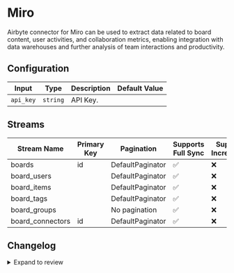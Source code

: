 # Miro

Airbyte connector for Miro can be used to extract data related to board content, user activities, and collaboration metrics, enabling integration with data warehouses and further analysis of team interactions and productivity.

## Configuration

| Input | Type | Description | Default Value |
|-------|------|-------------|---------------|
| `api_key` | `string` | API Key.  |  |

## Streams
| Stream Name | Primary Key | Pagination | Supports Full Sync | Supports Incremental |
|-------------|-------------|------------|---------------------|----------------------|
| boards | id | DefaultPaginator | ✅ |  ❌  |
| board_users |  | DefaultPaginator | ✅ |  ❌  |
| board_items |  | DefaultPaginator | ✅ |  ❌  |
| board_tags |  | DefaultPaginator | ✅ |  ❌  |
| board_groups |  | No pagination | ✅ |  ❌  |
| board_connectors | id | DefaultPaginator | ✅ |  ❌  |

## Changelog

<details>
  <summary>Expand to review</summary>

| Version          | Date              | Pull Request | Subject        |
|------------------|-------------------|--------------|----------------|
| 0.0.12 | 2025-02-08 | [53306](https://github.com/airbytehq/airbyte/pull/53306) | Update dependencies |
| 0.0.11 | 2025-02-01 | [52779](https://github.com/airbytehq/airbyte/pull/52779) | Update dependencies |
| 0.0.10 | 2025-01-25 | [52243](https://github.com/airbytehq/airbyte/pull/52243) | Update dependencies |
| 0.0.9 | 2025-01-18 | [51827](https://github.com/airbytehq/airbyte/pull/51827) | Update dependencies |
| 0.0.8 | 2025-01-11 | [51182](https://github.com/airbytehq/airbyte/pull/51182) | Update dependencies |
| 0.0.7 | 2024-12-28 | [50658](https://github.com/airbytehq/airbyte/pull/50658) | Update dependencies |
| 0.0.6 | 2024-12-21 | [50135](https://github.com/airbytehq/airbyte/pull/50135) | Update dependencies |
| 0.0.5 | 2024-12-14 | [49629](https://github.com/airbytehq/airbyte/pull/49629) | Update dependencies |
| 0.0.4 | 2024-12-12 | [48922](https://github.com/airbytehq/airbyte/pull/48922) | Update dependencies |
| 0.0.3 | 2024-11-04 | [48262](https://github.com/airbytehq/airbyte/pull/48262) | Update dependencies |
| 0.0.2 | 2024-10-29 | [47885](https://github.com/airbytehq/airbyte/pull/47885) | Update dependencies |
| 0.0.1 | 2024-10-18 | | Initial release by [@parthiv11](https://github.com/parthiv11) via Connector Builder |

</details>
